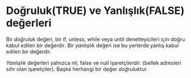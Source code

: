 # Doğruluk(TRUE) ve Yanlışlık(FALSE) değerleri

Bir *doğruluk* değeri, bir if, unless, while veya until denetleyicileri için doğru kabul edilen bir değerdir. Bir *yanlışlık* değeri ise bu yerlerde yanlış kabul edilen bir değerdir.

*Yanlışlık* değerleri yalnızca nil, false ve null işaretçilerdir. (bellek adresleri sıfır olan işaretçiler). Başka herhangi bir değer *doğruluk*tur.
